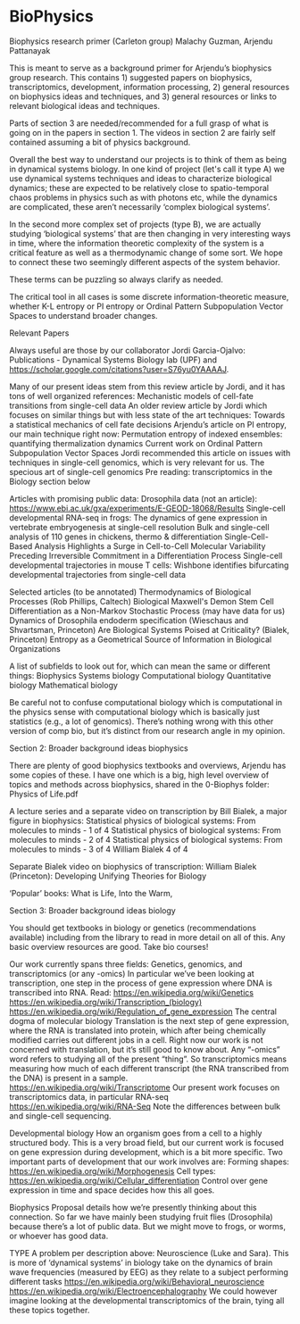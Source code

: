 # BioPhysics
Biophysics research primer (Carleton group)
Malachy Guzman, Arjendu Pattanayak


This is meant to serve as a background primer for Arjendu’s biophysics group research. This contains 1) suggested papers on biophysics, transcriptomics, development, information processing, 2) general resources on biophysics ideas and techniques, and 3) general resources or links to relevant biological ideas and techniques. 

Parts of section 3 are needed/recommended for a full grasp of what is going on in the papers in section 1. The videos in section 2 are fairly self contained assuming a bit of physics background.

Overall the best way to understand our projects is to think of them as being in dynamical systems biology. In one kind of project (let's call it type A) we use dynamical systems techniques and ideas to characterize biological dynamics; these are expected to be relatively close to spatio-temporal chaos problems in physics such as with photons etc, while the dynamics are complicated, these aren’t necessarily ‘complex biological systems’. 

In the second more complex set of projects (type B), we are actually studying ‘biological systems’ that are then changing in very interesting ways in time, where the information theoretic complexity of the system is a critical feature as well as a thermodynamic change of some sort. We hope to connect these two seemingly different aspects of the system behavior. 

These terms can be puzzling so always clarify as needed. 

The critical tool in all cases is some discrete information-theoretic measure, whether K-L entropy or PI entropy or Ordinal Pattern Subpopulation Vector Spaces to understand broader changes.


Relevant Papers

Always useful are those by our collaborator Jordi Garcia-Ojalvo: Publications - Dynamical Systems Biology lab (UPF) and https://scholar.google.com/citations?user=S76yu0YAAAAJ. 


Many of our present ideas stem from this review article by Jordi, and it has tons of well organized references: Mechanistic models of cell-fate transitions from single-cell data 
An older review article by Jordi which focuses on similar things but with less state of the art techniques: Towards a statistical mechanics of cell fate decisions 
Arjendu’s article on PI entropy, our main technique right now: Permutation entropy of indexed ensembles: quantifying thermalization dynamics 
Current work on Ordinal Pattern Subpopulation Vector Spaces
Jordi recommended this article on issues with techniques in single-cell genomics, which is very relevant for us.  The specious art of single-cell genomics 
Pre reading: transcriptomics in the Biology section below



Articles with promising public data:
Drosophila data (not an article): https://www.ebi.ac.uk/gxa/experiments/E-GEOD-18068/Results 
Single-cell developmental RNA-seq in frogs: The dynamics of gene expression in vertebrate embryogenesis at single-cell resolution 
Bulk and single-cell analysis of 110 genes in chickens, thermo & differentiation Single-Cell-Based Analysis Highlights a Surge in Cell-to-Cell Molecular Variability Preceding Irreversible Commitment in a Differentiation Process 
Single-cell developmental trajectories in mouse T cells: Wishbone identifies bifurcating developmental trajectories from single-cell data 


Selected articles (to be annotated)
Thermodynamics of Biological Processes (Rob Phillips, Caltech)
Biological Maxwell's Demon
Stem Cell Differentiation as a Non-Markov Stochastic Process (may have data for us)
Dynamics of Drosophila endoderm specification (Wieschaus and Shvartsman, Princeton)
Are Biological Systems Poised at Criticality? (Bialek, Princeton)
Entropy as a Geometrical Source of Information in Biological Organizations  


A list of subfields to look out for, which can mean the same or different things:
Biophysics
Systems biology
Computational biology 
Quantitative biology
Mathematical biology

Be careful not to confuse computational biology which is computational in the physics sense with computational biology which is basically just statistics (e.g., a lot of genomics). There’s nothing wrong with this other version of comp bio, but it’s distinct from our research angle in my opinion.


Section 2: Broader background ideas biophysics 

There are plenty of good biophysics textbooks and overviews, Arjendu has some copies of these. I have one which is a big, high level overview of topics and methods across biophysics, shared in the 0-Biophys folder: Physics of Life.pdf

A lecture series and a separate video on transcription by Bill Bialek, a major figure in biophysics: 
Statistical physics of biological systems: From molecules to minds - 1 of 4 
Statistical physics of biological systems: From molecules to minds - 2 of 4 
Statistical physics of biological systems: From molecules to minds - 3 of 4 
William Bialek   4 of 4 

Separate Bialek video on biophysics of transcription:
William Bialek (Princeton): Developing Unifying Theories for Biology 


‘Popular’ books: What is Life, Into the Warm, 



Section 3: Broader background ideas biology 

You should get textbooks in biology or genetics (recommendations available) including from the library to read in more detail on all of this. Any basic overview resources are good. Take bio courses!

 Our work currently spans three fields:
Genetics, genomics, and transcriptomics (or any -omics)
 In particular we’ve been looking at transcription, one step in the process of gene expression where DNA is transcribed into RNA. Read:
https://en.wikipedia.org/wiki/Genetics 
https://en.wikipedia.org/wiki/Transcription_(biology) 
https://en.wikipedia.org/wiki/Regulation_of_gene_expression 
The central dogma of molecular biology
Translation is the next step of gene expression, where the RNA is translated into protein, which after being chemically modified carries out different jobs in a cell. Right now our work is not concerned with translation, but it’s still good to know about.
Any “-omics” word refers to studying all of the present “thing”. So transcriptomics means measuring how much of each different transcript (the RNA transcribed from the DNA) is present in a sample. 
https://en.wikipedia.org/wiki/Transcriptome 
Our present work focuses on transcriptomics data, in particular RNA-seq
https://en.wikipedia.org/wiki/RNA-Seq 
Note the differences between bulk and single-cell sequencing.

Developmental biology
How an organism goes from a cell to a highly structured body. This is a very broad field, but our current work is focused on gene expression during development, which is a bit more specific. 
Two important parts of development that our work involves are:
Forming shapes: https://en.wikipedia.org/wiki/Morphogenesis 
Cell types: https://en.wikipedia.org/wiki/Cellular_differentiation 
Control over gene expression in time and space decides how this all goes.

Biophysics Proposal details how we’re presently thinking about this connection. So far we have mainly been studying fruit flies (Drosophila) because there’s a lot of public data. But we might move to frogs, or worms, or whoever has good data. 

TYPE A problem per description above: Neuroscience
(Luke and Sara). This is more of ‘dynamical systems’ in biology take on the dynamics of brain wave frequencies (measured by EEG) as they relate to a subject performing different tasks
https://en.wikipedia.org/wiki/Behavioral_neuroscience 
https://en.wikipedia.org/wiki/Electroencephalography 
We could however imagine looking at the developmental transcriptomics of the brain, tying all these topics together.


